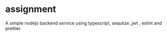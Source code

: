 # assignment
A simple nodejs backend service using typescript, sequlize ,jwt , eslint and prettier. 
